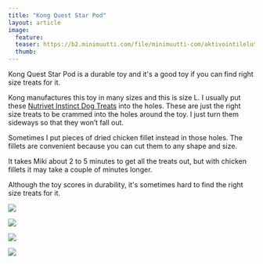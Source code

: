 ```yaml
---
title: "Kong Quest Star Pod"
layout: article
image:
  feature:
  teaser: https://b2.minimuutti.com/file/minimuutti-com/aktivointilelut/kongit/DSC33990-245px.jpg
  thumb:
---
```


Kong Quest Star Pod is a durable toy and it's a good toy if you can find right size treats for it.

Kong manufactures this toy in many sizes and this is size L. I usually put these [Nutrivet Instinct Dog Treats](http://www.zooplus.fi/esearch.htm#q=dog%20treat) into the holes. These are just the right size treats to be crammed into the holes around the toy. I just turn them sideways so that they won’t fall out.

Sometimes I put pieces of dried chicken fillet instead in those holes. The fillets are convenient because you can cut them to any shape and size.

It takes Miki about 2 to 5 minutes to get all the treats out, but with chicken fillets it may take a couple of minutes longer.

Although the toy scores in durability, it's sometimes hard to find the right size treats for it.

![](https://b2.minimuutti.com/file/minimuutti-com/aktivointilelut/kongit/DSC33990-800px.jpg)

![](https://b2.minimuutti.com/file/minimuutti-com/aktivointilelut/kongit/DSC34029-800px.jpg)

![](https://b2.minimuutti.com/file/minimuutti-com/aktivointilelut/kongit/DSC34066-800px.jpg)

![](https://b2.minimuutti.com/file/minimuutti-com/aktivointilelut/kongit/DSC34032-800px.jpg)
